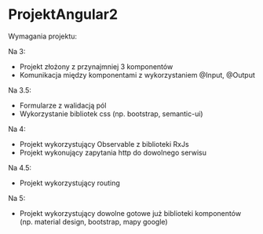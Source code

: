# ProjektAngular2

Wymagania projektu:

Na 3:
- Projekt złożony z przynajmniej 3 komponentów
- Komunikacja między komponentami z wykorzystaniem @Input, @Output

Na 3.5:
- Formularze z walidacją pól
- Wykorzystanie bibliotek css (np. bootstrap, semantic-ui)

Na 4:
- Projekt wykorzystujący Observable z biblioteki RxJs
- Projekt wykonujący zapytania http do dowolnego serwisu

Na 4.5:
- Projekt wykorzystujący routing

Na 5:
- Projekt wykorzystujący dowolne gotowe już biblioteki komponentów (np. material design,
bootstrap, mapy google)
